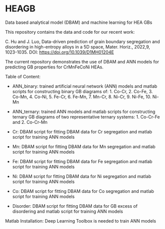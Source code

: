 # HEAGB
Data based analytical model (DBAM) and machine learning for HEA GBs

This repository contains the data and code for our recent work:

C. Hu and J. Luo, Data-driven prediction of grain boundary segregation and disordering in high-entropy alloys in a 5D space, Mater. Horiz., 2022,9, 1023-1035. DOI: https://doi.org/10.1039/D1MH01204E

The current repository demonstrates the use of DBAM and ANN models for predicting GB properties for CrMnFeCoNi HEAs.

Table of Content:

* ANN_binary: trained artificial neural network (ANN) models and matlab scripts for constructing binary GB diagrams of:
            1. Co-Cr, 2. Co-Fe, 3. Co-Mn, 4. Co-Ni, 5. Fe-Cr, 6. Fe-Mn, 7. Mn-Cr, 8. Ni-Cr, 9. Ni-Fe, 10. Ni-Mn

* ANN_ternary: trained ANN models and matlab scripts for constructing ternary GB diagrams of two representative ternary systems:
            1. Co-Cr-Fe and 2. Co-Cr-Mn

* Cr: DBAM script for fitting DBAM data for Cr segregation and matlab script for training ANN models

* Mn: DBAM script for fitting DBAM data for Mn segregation and matlab script for training ANN models

* Fe: DBAM script for fitting DBAM data for Fe segregation and matlab script for training ANN models

* Ni: DBAM script for fitting DBAM data for Ni segregation and matlab script for training ANN models

* Co: DBAM script for fitting DBAM data for Co segregation and matlab script for training ANN models

* Disorder: DBAM script for fitting DBAM data for GB excess of disordering and matlab script for training ANN models

Matlab Installation: Deep Learning Toolbox is needed to train ANN models 
